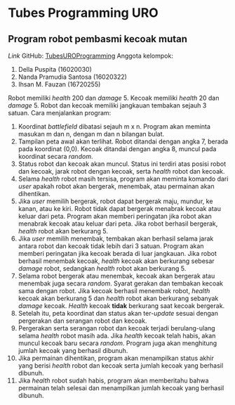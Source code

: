 # Tubes Programming URO
## Program robot pembasmi kecoak mutan
_Link_ GitHub: [TubesUROProgramming](https://github.com/VrixxioN/TubesUROProgramming.git)
Anggota kelompok:
1. Della Puspita (16020030)
2. Nanda Pramudia Santosa (16020322)
3. Ihsan M. Fauzan (16720255)

Robot memiliki _health_ 200 dan _damage_ 5. Kecoak memiliki _health_ 20 dan _damage_ 5.
Robot dan kecoak memiliki jangkauan tembakan sejauh 3 satuan.
Cara menjalankan program:
1. Koordinat _battlefield_ dibatasi sejauh m x n. Program akan meminta masukan m dan n, dengan m dan n bilangan bulat.
2. Tampilan peta awal akan terlihat. Robot ditandai dengan angka 7, berada pada koordinat (0,0). Kecoak ditandai dengan angka 8, muncul pada koordinat secara _random_.
3. Status robot dan kecoak akan muncul. Status ini terdiri atas posisi robot dan kecoak, jarak robot dengan kecoak, serta _health_ robot dan kecoak.
4. Selama _health_ robot masih tersisa, program akan meminta komando dari _user_ apakah robot akan bergerak, menembak, atau permainan akan dihentikan.
5. Jika _user_ memilih bergerak, robot dapat bergerak maju, mundur, ke kanan, atau ke kiri. Robot tidak dapat bergerak menabrak kecoak atau keluar dari peta. Program akan memberi peringatan jika robot akan menabrak kecoak atau keluar dari peta. Jika robot berhasil bergerak, _health_ robot akan berkurang 5.
6. Jika _user_ memilih menembak, tembakan akan berhasil selama jarak antara robot dan kecoak tidak lebih dari 3 satuan. Program akan memberi peringatan jika kecoak berada di luar jangkauan. Jika robot berhasil menembak kecoak, _health_ kecoak akan berkurang sebesar _damage_ robot, sedangkan _health_ robot akan berkurang 5.
7. Selama robot bergerak atau menembak, kecoak akan bergerak atau menembak juga secara _random_. Syarat gerakan dan tembakan kecoak sama dengan robot. Jika kecoak berhasil menembak robot, _health_ kecoak akan berkurang 5 dan _health_ robot akan berkurang sebanyak _damage_ kecoak. _Health_ kecoak **tidak** berkurang saat kecoak bergerak.
8. Setelah itu, peta koordinat dan status akan ter-_update_ sesuai dengan pergerakan dan serangan robot dan kecoak.
9. Pergerakan serta serangan robot dan kecoak terjadi berulang-ulang selama _health_ robot masih ada. Jika _health_ kecoak telah habis, akan muncul kecoak baru secara _random_. Program juga akan menghitung jumlah kecoak yang berhasil dibunuh.
10. Jika permainan dihentikan, program akan menampilkan status akhir yang berisi _health_ robot dan kecoak serta jumlah kecoak yang berhasil dibunuh.
11. Jika _health_ robot sudah habis, program akan memberitahu bahwa permainan telah selesai dan menampilkan jumlah kecoak yang berhasil dibunuh.

